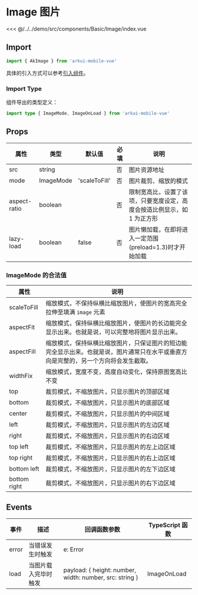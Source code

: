 # Image 图片

<CodeDemo name="Image">

<<< @/../../demo/src/components/Basic/Image/index.vue

</CodeDemo>

## Import

```js
import { AkImage } from 'arkui-mobile-vue'
```

具体的引入方式可以参考[引入组件](../guide/import.md)。

### Import Type

组件导出的类型定义：

```ts
import type { ImageMode, ImageOnLoad } from 'arkui-mobile-vue'
```

## Props

| 属性         | 类型      | 默认值        | 必填 | 说明                                                                    |
| ------------ | --------- | ------------- | ---- | ----------------------------------------------------------------------- |
| src          | string    |               | 否   | 图片资源地址                                                            |
| mode         | ImageMode | 'scaleToFill' | 否   | 图片裁剪、缩放的模式                                                    |
| aspect-ratio | boolean   |               | 否   | 限制宽高比，设置了该项，只要宽度设定，高度会按造比例显示，如 1 为正方形 |
| lazy-load    | boolean   | false         | 否   | 图片懒加载，在即将进入一定范围(preload=1.3)时才开始加载                 |

### ImageMode 的合法值

| 属性         | 说明                                                                                                                                 |
| ------------ | ------------------------------------------------------------------------------------------------------------------------------------ |
| scaleToFill  | 缩放模式，不保持纵横比缩放图片，使图片的宽高完全拉伸至填满 `image` 元素                                                              |
| aspectFit    | 缩放模式，保持纵横比缩放图片，使图片的长边能完全显示出来。也就是说，可以完整地将图片显示出来。                                       |
| aspectFill   | 缩放模式，保持纵横比缩放图片，只保证图片的短边能完全显示出来。也就是说，图片通常只在水平或垂直方向是完整的，另一个方向将会发生截取。 |
| widthFix     | 缩放模式，宽度不变，高度自动变化，保持原图宽高比不变                                                                                 |
| top          | 裁剪模式，不缩放图片，只显示图片的顶部区域                                                                                           |
| bottom       | 裁剪模式，不缩放图片，只显示图片的底部区域                                                                                           |
| center       | 裁剪模式，不缩放图片，只显示图片的中间区域                                                                                           |
| left         | 裁剪模式，不缩放图片，只显示图片的左边区域                                                                                           |
| right        | 裁剪模式，不缩放图片，只显示图片的右边区域                                                                                           |
| top left     | 裁剪模式，不缩放图片，只显示图片的左上边区域                                                                                         |
| top right    | 裁剪模式，不缩放图片，只显示图片的右上边区域                                                                                         |
| bottom left  | 裁剪模式，不缩放图片，只显示图片的左下边区域                                                                                         |
| bottom right | 裁剪模式，不缩放图片，只显示图片的右下边区域                                                                                         |

## Events

| 事件  | 描述                 | 回调函数参数                                            | TypeScript 函数 |
| ----- | -------------------- | ------------------------------------------------------- | --------------- |
| error | 当错误发生时触发     | e: Error                                                |                 |
| load  | 当图片载入完毕时触发 | payload: { height: number, width: number, src: string } | ImageOnLoad     |
